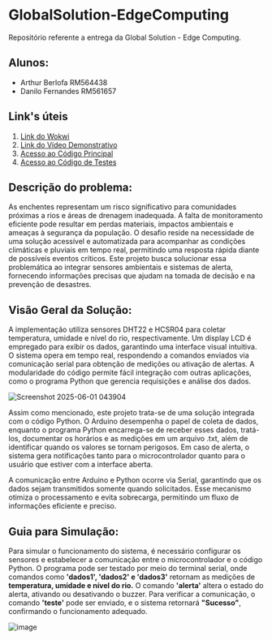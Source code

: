 # GlobalSolution-EdgeComputing
Repositório referente a entrega da Global Solution - Edge Computing.


## **Alunos:**
- Arthur Berlofa RM564438
- Danilo Fernandes RM561657


## **Link's úteis**
1. [Link do Wokwi](https://wokwi.com/projects/432888167705070593)
2. [Link do Vídeo Demonstrativo]()
3. [Acesso ao Código Principal](ProgramaArduino/ProgramaArduino.ino)  
4. [Acesso ao Código de Testes](ProgramaArduinoTestes/ProgramaArduinoTestes.ino)  


## **Descrição do problema:**

As enchentes representam um risco significativo para comunidades próximas a rios e áreas de drenagem inadequada. A falta de monitoramento eficiente pode resultar em perdas materiais, impactos ambientais e ameaças à segurança da população. O desafio reside na necessidade de uma solução acessível e automatizada para acompanhar as condições climáticas e pluviais em tempo real, permitindo uma resposta rápida diante de possíveis eventos críticos. Este projeto busca solucionar essa problemática ao integrar sensores ambientais e sistemas de alerta, fornecendo informações precisas que ajudam na tomada de decisão e na prevenção de desastres.


## **Visão Geral da Solução:**

A implementação utiliza sensores DHT22 e HCSR04 para coletar temperatura, umidade e nível do rio, respectivamente. Um display LCD é empregado para exibir os dados, garantindo uma interface visual intuitiva. O sistema opera em tempo real, respondendo a comandos enviados via comunicação serial para obtenção de medições ou ativação de alertas. A modularidade do código permite fácil integração com outras aplicações, como o programa Python que gerencia requisições e análise dos dados. 

![Screenshot 2025-06-01 043904](https://github.com/user-attachments/assets/b70dded8-79fc-4be9-982b-d010bca5498a)

Assim como mencionado, este projeto trata-se de uma solução integrada com o código Python. O Arduino desempenha o papel de coleta de dados, enquanto o programa Python encarrega-se de receber esses dados, tratá-los, documentar os horários e as medições em um arquivo .txt, além de identificar quando os valores se tornam perigosos. Em caso de alerta, o sistema gera notificações tanto para o microcontrolador quanto para o usuário que estiver com a interface aberta.

A comunicação entre Arduino e Python ocorre via Serial, garantindo que os dados sejam transmitidos somente quando solicitados. Esse mecanismo otimiza o processamento e evita sobrecarga, permitindo um fluxo de informações eficiente e preciso.


## **Guia para Simulação:**

Para simular o funcionamento do sistema, é necessário configurar os sensores e estabelecer a comunicação entre o microcontrolador e o código Python. O programa pode ser testado por meio do terminal serial, onde comandos como **'dados1', 'dados2' e 'dados3'** retornam as medições de **temperatura, umidade e nível do rio.** O comando **'alerta'** altera o estado do alerta, ativando ou desativando o buzzer. Para verificar a comunicação, o comando **'teste'** pode ser enviado, e o sistema retornará **"Sucesso"**, confirmando o funcionamento adequado.

![image](https://github.com/user-attachments/assets/16a06abb-c974-4a25-90ef-7edff47cbb0c)

